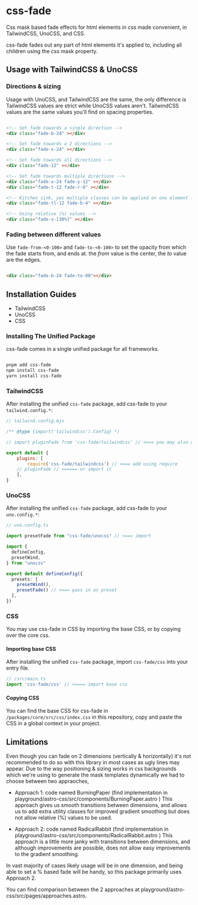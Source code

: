 # css-fade
Css mask based fade effects for html elements in css made convenient, in TailwindCSS, UnoCSS, and CSS.

css-fade fades out any part of html elements it's applied to, including all children using the css mask property.

## Usage with TailwindCSS & UnoCSS

### Directions & sizing
Usage with UnoCSS, and TailwindCSS are the same, the only difference is TailwindCSS values are strict while UnoCSS values aren't. TailwindCSS values are the same values you'll find on spacing properties.

```html

<!-- Set fade towards a single direction -->
<div class="fade-b-24" ></div>

<!-- Set fade towards a 2 directions -->
<div class="fade-x-24" ></div>

<!-- Set fade towards all directions -->
<div class="fade-12" ></div>

<!-- Set fade towards multiple directions -->
<div class="fade-x-24 fade-y-12" ></div>
<div class="fade-t-12 fade-r-6" ></div>

<!-- Kitchen sink, yes multiple classes can be applied on one element -->
<div class="fade-tl-12 fade-b-4" ></div>

<!-- Using relative (%) values -->
<div class="fade-x-[30%]" ></div>

```

### Fading between different values
Use `fade-from-<0-100>` and  `fade-to-<0-100>` to set the opacity from which the fade starts from, and ends at. the *from* value is the center, the *to* value are the edges.

```html

<div class="fade-b-24 fade-to-80"></div>

```

## Installation Guides

- TailwindCSS
- UnoCSS
- CSS

### Installing The Unified Package
css-fade comes in a single unified package for all frameworks.

```sh

pnpm add css-fade
npm install css-fade
yarn install css-fade

```

### TailwindCSS

After installing the unified `css-fade` package, add css-fade to your `tailwind.config.*`:

```js
// tailwind.config.mjs

/** @type {import('tailwindcss').Config} */

// import pluginFade from 'css-fade/tailwindcss' // <=== you may also choose to import it

export default {
	plugins: [
		require('css-fade/tailwindcss') // <=== add using require
    // pluginFade // <===== or import it
	],
}

```

### UnoCSS

After installing the unified `css-fade` package, add css-fade to your `uno.config.*`:

```ts
// uno.config.ts

import presetFade from "css-fade/unocss" // <=== import

import {
  defineConfig,
  presetWind,
} from "unocss"

export default defineConfig({
  presets: [
    presetWind(),
    presetFade() // <=== pass in as preset
  ],
})

```

### CSS

You may use css-fade in CSS by importing the base CSS, or by copying over the core css.

#### Importing base CSS

After installing the unified `css-fade` package, import `css-fade/css` into your entry file.

```ts
// /src/main.ts
import 'css-fade/css' // <==== import base css

```

#### Copying CSS

You can find the base CSS for css-fade in `/packages/core/src/css/index.css` in this repository, copy and paste the CSS in a global context in your project.

## Limitations

Even though you can fade on 2 dimensions (vertically & horizontally) it's not recommended to do so with this library in most cases as ugly lines may appear. Due to the way positioning & sizing works in css backgrounds which we're using to generate the mask templates dynamically we had to choose between two appraoches,

- Approach 1: code named BurningPaper (find implementation in playground/astro-css/src/components/BurningPaper.astro )
  This approach gives us smooth transitions between dimensions, and allows us to add extra utility classes for improved gradient smoothing but does not allow relative (%) values to be used.

- Approach 2: code named RadicalRabbit (find implementation in playground/astro-css/src/components/RadicalRabbit.astro )
  This approach is a little more janky with transitions between dimensions, and although improvements are possible, does not allow easy improvements to the gradient smoothing.

In vast majority of cases likely usage will be in one dimension, and being able to set a % based fade will be handy, so this package primarily uses Approach 2.

You can find comparison between the 2 approaches at playground/astro-css/src/pages/approaches.astro.